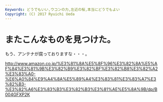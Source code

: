 ```yaml
---
Keywords: どうでもいい,ウコンの力,左近の桜,本当にどうでもよい
Copyright: (C) 2017 Ryuichi Ueda
---
```


# またこんなものを見つけた。
もう、アンテナが腐っておりますな・・・。

<a href="http://www.amazon.co.jp/%E3%81%8A%E5%8F%96%E3%82%8A%E5%AF%84%E3%81%9B%E3%82%B9%E3%82%BF%E3%82%B8%E3%82%A2%E3%83%A0-%E6%A0%84%E9%A4%8A%E5%89%A4%E3%83%81%E3%83%A7%E3%82%B3-%E3%82%A6%E3%83%B3%E3%82%B3%E3%81%AE%E5%8A%9B/dp/B004GFXP2K" target="_blank">http://www.amazon.co.jp/%E3%81%8A%E5%8F%96%E3%82%8A%E5%AF%84%E3%81%9B%E3%82%B9%E3%82%BF%E3%82%B8%E3%82%A2%E3%83%A0-%E6%A0%84%E9%A4%8A%E5%89%A4%E3%83%81%E3%83%A7%E3%82%B3-%E3%82%A6%E3%83%B3%E3%82%B3%E3%81%AE%E5%8A%9B/dp/B004GFXP2K</a>


